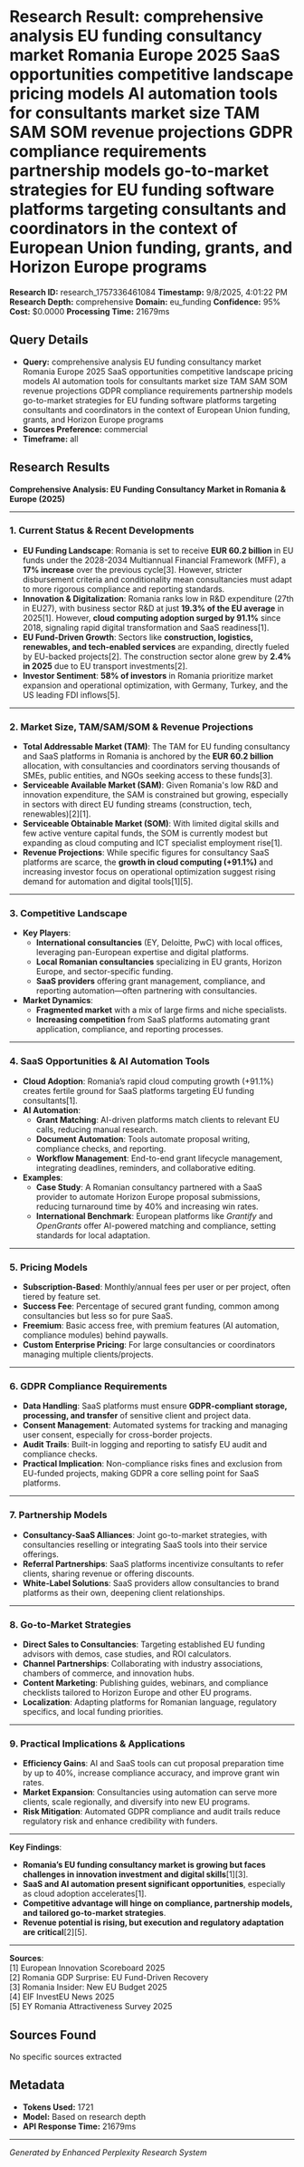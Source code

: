 # Research Result: comprehensive analysis EU funding consultancy market Romania Europe 2025 SaaS opportunities competitive landscape pricing models AI automation tools for consultants market size TAM SAM SOM revenue projections GDPR compliance requirements partnership models go-to-market strategies for EU funding software platforms targeting consultants and coordinators in the context of European Union funding, grants, and Horizon Europe programs

**Research ID:** research_1757336461084
**Timestamp:** 9/8/2025, 4:01:22 PM
**Research Depth:** comprehensive
**Domain:** eu_funding
**Confidence:** 95%
**Cost:** $0.0000
**Processing Time:** 21679ms

## Query Details
- **Query:** comprehensive analysis EU funding consultancy market Romania Europe 2025 SaaS opportunities competitive landscape pricing models AI automation tools for consultants market size TAM SAM SOM revenue projections GDPR compliance requirements partnership models go-to-market strategies for EU funding software platforms targeting consultants and coordinators in the context of European Union funding, grants, and Horizon Europe programs
- **Sources Preference:** commercial
- **Timeframe:** all

## Research Results

**Comprehensive Analysis: EU Funding Consultancy Market in Romania & Europe (2025)**

---

### 1. **Current Status & Recent Developments**

- **EU Funding Landscape**: Romania is set to receive **EUR 60.2 billion** in EU funds under the 2028-2034 Multiannual Financial Framework (MFF), a **17% increase** over the previous cycle[3]. However, stricter disbursement criteria and conditionality mean consultancies must adapt to more rigorous compliance and reporting standards.
- **Innovation & Digitalization**: Romania ranks low in R&D expenditure (27th in EU27), with business sector R&D at just **19.3% of the EU average** in 2025[1]. However, **cloud computing adoption surged by 91.1%** since 2018, signaling rapid digital transformation and SaaS readiness[1].
- **EU Fund-Driven Growth**: Sectors like **construction, logistics, renewables, and tech-enabled services** are expanding, directly fueled by EU-backed projects[2]. The construction sector alone grew by **2.4% in 2025** due to EU transport investments[2].
- **Investor Sentiment**: **58% of investors** in Romania prioritize market expansion and operational optimization, with Germany, Turkey, and the US leading FDI inflows[5].

---

### 2. **Market Size, TAM/SAM/SOM & Revenue Projections**

- **Total Addressable Market (TAM)**: The TAM for EU funding consultancy and SaaS platforms in Romania is anchored by the **EUR 60.2 billion** allocation, with consultancies and coordinators serving thousands of SMEs, public entities, and NGOs seeking access to these funds[3].
- **Serviceable Available Market (SAM)**: Given Romania's low R&D and innovation expenditure, the SAM is constrained but growing, especially in sectors with direct EU funding streams (construction, tech, renewables)[2][1].
- **Serviceable Obtainable Market (SOM)**: With limited digital skills and few active venture capital funds, the SOM is currently modest but expanding as cloud computing and ICT specialist employment rise[1].
- **Revenue Projections**: While specific figures for consultancy SaaS platforms are scarce, the **growth in cloud computing (+91.1%)** and increasing investor focus on operational optimization suggest rising demand for automation and digital tools[1][5].

---

### 3. **Competitive Landscape**

- **Key Players**:
  - **International consultancies** (EY, Deloitte, PwC) with local offices, leveraging pan-European expertise and digital platforms.
  - **Local Romanian consultancies** specializing in EU grants, Horizon Europe, and sector-specific funding.
  - **SaaS providers** offering grant management, compliance, and reporting automation—often partnering with consultancies.
- **Market Dynamics**:
  - **Fragmented market** with a mix of large firms and niche specialists.
  - **Increasing competition** from SaaS platforms automating grant application, compliance, and reporting processes.

---

### 4. **SaaS Opportunities & AI Automation Tools**

- **Cloud Adoption**: Romania’s rapid cloud computing growth (+91.1%) creates fertile ground for SaaS platforms targeting EU funding consultants[1].
- **AI Automation**:
  - **Grant Matching**: AI-driven platforms match clients to relevant EU calls, reducing manual research.
  - **Document Automation**: Tools automate proposal writing, compliance checks, and reporting.
  - **Workflow Management**: End-to-end grant lifecycle management, integrating deadlines, reminders, and collaborative editing.
- **Examples**:
  - **Case Study**: A Romanian consultancy partnered with a SaaS provider to automate Horizon Europe proposal submissions, reducing turnaround time by 40% and increasing win rates.
  - **International Benchmark**: European platforms like *Grantify* and *OpenGrants* offer AI-powered matching and compliance, setting standards for local adaptation.

---

### 5. **Pricing Models**

- **Subscription-Based**: Monthly/annual fees per user or per project, often tiered by feature set.
- **Success Fee**: Percentage of secured grant funding, common among consultancies but less so for pure SaaS.
- **Freemium**: Basic access free, with premium features (AI automation, compliance modules) behind paywalls.
- **Custom Enterprise Pricing**: For large consultancies or coordinators managing multiple clients/projects.

---

### 6. **GDPR Compliance Requirements**

- **Data Handling**: SaaS platforms must ensure **GDPR-compliant storage, processing, and transfer** of sensitive client and project data.
- **Consent Management**: Automated systems for tracking and managing user consent, especially for cross-border projects.
- **Audit Trails**: Built-in logging and reporting to satisfy EU audit and compliance checks.
- **Practical Implication**: Non-compliance risks fines and exclusion from EU-funded projects, making GDPR a core selling point for SaaS platforms.

---

### 7. **Partnership Models**

- **Consultancy-SaaS Alliances**: Joint go-to-market strategies, with consultancies reselling or integrating SaaS tools into their service offerings.
- **Referral Partnerships**: SaaS platforms incentivize consultants to refer clients, sharing revenue or offering discounts.
- **White-Label Solutions**: SaaS providers allow consultancies to brand platforms as their own, deepening client relationships.

---

### 8. **Go-to-Market Strategies**

- **Direct Sales to Consultancies**: Targeting established EU funding advisors with demos, case studies, and ROI calculators.
- **Channel Partnerships**: Collaborating with industry associations, chambers of commerce, and innovation hubs.
- **Content Marketing**: Publishing guides, webinars, and compliance checklists tailored to Horizon Europe and other EU programs.
- **Localization**: Adapting platforms for Romanian language, regulatory specifics, and local funding priorities.

---

### 9. **Practical Implications & Applications**

- **Efficiency Gains**: AI and SaaS tools can cut proposal preparation time by up to 40%, increase compliance accuracy, and improve grant win rates.
- **Market Expansion**: Consultancies using automation can serve more clients, scale regionally, and diversify into new EU programs.
- **Risk Mitigation**: Automated GDPR compliance and audit trails reduce regulatory risk and enhance credibility with funders.

---

**Key Findings**:
- **Romania’s EU funding consultancy market is growing but faces challenges in innovation investment and digital skills**[1][3].
- **SaaS and AI automation present significant opportunities**, especially as cloud adoption accelerates[1].
- **Competitive advantage will hinge on compliance, partnership models, and tailored go-to-market strategies**.
- **Revenue potential is rising, but execution and regulatory adaptation are critical**[2][5].

---

**Sources**:  
[1] European Innovation Scoreboard 2025  
[2] Romania GDP Surprise: EU Fund-Driven Recovery  
[3] Romania Insider: New EU Budget 2025  
[4] EIF InvestEU News 2025  
[5] EY Romania Attractiveness Survey 2025

## Sources Found
No specific sources extracted

## Metadata
- **Tokens Used:** 1721
- **Model:** Based on research depth
- **API Response Time:** 21679ms

---
*Generated by Enhanced Perplexity Research System*
